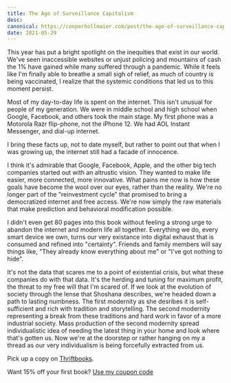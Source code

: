 ```yaml
---
title: The Age of Surveillance Capitalism
desc:
canonical: https://cooperhollmaier.com/post/the-age-of-surveillance-capitalism/
date: 2021-05-29
---
```


<span class="firstcharacter">T</span>his year has put a bright spotlight on the inequities that exist in our world. We've seen inaccessible websites or unjust policing and mountains of cash the 1% have gained while many suffered through a pandemic. While it feels like I'm finally able to breathe a small sigh of relief, as much of country is being vaccinated, I realize that the systemic conditions that led us to this moment persist.

Most of my day-to-day life is spent on the internet. This isn't unusual for people of my generation. We were in middle school and high school when Google, Facebook, and others took the main stage. My first phone was a Motorola Razr flip-phone, not the iPhone 12. We had AOL Instant Messenger, and dial-up internet.

I bring these facts up, not to date myself, but rather to point out that when I was growing up, the internet still had a facade of innocence.

I think it's admirable that Google, Facebook, Apple, and the other big tech companies started out with an altrustic vision. They wanted to make life easier, more connected, more innovative. What pains me now is how these goals have become the wool over our eyes, rather than the reality. We're no longer part of the "reinvestment cycle" that promised to bring a democratized internet and free access. We're now simply the raw materials that make prediction and behavioral modification possible.

I didn't even get 80 pages into this book without feeling a strong urge to abandon the internet and modern life all together. Everything we do, every smart device we own, turns our very existance into digital exhaust that is consumed and refined into "certainty". Friends and family members will say things like, "They already know everything about me" or "I've got nothing to hide".

It's not the data that scares me to a point of existential crisis, but what these companies do with that data. It's the herding and tuning for maximum profit, the threat to my free will that I'm scared of. If we look at the evolution of society through the lense that Shoshana describes, we're headed down a path to lasting numbness. The first modernity as she desribes it is self-sufficient and rich with tradition and storytelling. The second modernity representing a break from these traditions and hard work in favor of a more industrial society. Mass production of the second modernity spread individualistic idea of needing the latest thing in your home and look where that's gotten us. Now we're at the doorstep or rather hanging on my a thread as our very individualism is being forcefully extracted from us.

Pick up a copy on [Thriftbooks](https://www.thriftbooks.com/w/master-or-slave-the-fight-for-the-soul-of-our-information-civilization_shoshana-zuboff/13538101/#isbn=1610395697).

Want 15% off your first book? [Use my coupon code](https://www.thriftbooks.com/share/?code=9XHsaMgkk9p1arBDDfBjtw%253d%253d)
